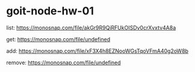 # goit-node-hw-01

list: https://monosnap.com/file/akGr9R9QiRFUkOISDv0crXvxtv4A8a

get: https://monosnap.com/file/undefined

add: https://monosnap.com/file/xF3X4h8EZNooWGsTqoVFmA40g2oW8b

remove: https://monosnap.com/file/undefined
